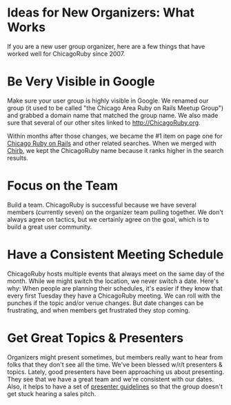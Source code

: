 Ideas for New Organizers: What Works
==
If you are a new user group organizer, here are a few things that have worked well for ChicagoRuby since 2007.

Be Very Visible in Google
==

Make sure your user group is highly visible in Google. We renamed our group (it used to be called "the Chicago Area Ruby on Rails Meetup Group") and grabbed a domain name that matched the group name. We also made sure that several of our other sites linked to http://ChicagoRuby.org.

Within months after those changes, we became the #1 item on page one for [Chicago Ruby on Rails](http://www.google.com/#hl=en&source=hp&q=chicago+ruby+on+rails&aq=f&aqi=g1&aql=&oq=&gs_rfai=CJy43yI87TMjiMY-GNKHCgNoMAAAAqgQFT9AqJSU&fp=36ec6be010d257f) and other related searches. When we merged with [Chirb](http://chirb.org), we kept the ChicagoRuby name because it ranks higher in the search results.

Focus on the Team
==

Build a team. ChicagoRuby is successful because we have several members (currently seven) on the organizer team pulling together. We don't always agree on tactics, but we certainly agree on the goal, which is to build a great user community.


Have a Consistent Meeting Schedule
==

ChicagoRuby hosts multiple events that always meet on the same day of the month. While we might switch the location, we never switch a date. Here's why: When people are planning their schedules, it's easier if they know that every first Tuesday they have a ChicagoRuby meeting. We can roll with the punches if the topic and/or venue changes. But date changes can be frustrating, and when members get frustrated they stop coming.


Get Great Topics & Presenters
==

Organizers might present sometimes, but members really want to hear from folks that they don't see all the time. We've been blessed w/r/t presenters & topics. Lately, good presenters have been approaching us about presenting. They see that we have a great team and we're consistent with our dates. Also, it helps to have a set of [presenter guidelines](http://chicagoruby.org/about-us/special-notes-for-presenters/) so that the group doesn't get stuck hearing a sales pitch.